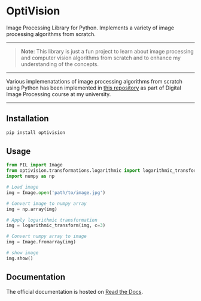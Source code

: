 # OptiVision

Image Processing Library for Python. Implements a variety of image processing algorithms from scratch.

---

> **Note**: This library is just a fun project to learn about image processing and computer vision algorithms from scratch and to enhance my understanding of the concepts.


---
Various implemenatations of image processing algorithms from scratch using Python has been implemented in [this repository](https://github.com/Preet-Sojitra/DIP) as part of Digital Image Processing course at my university.

---
## Installation

```bash
pip install optivision
```

## Usage

```python
from PIL import Image
from optivision.transformations.logarithmic import logarithmic_transform
import numpy as np

# Load image
img = Image.open('path/to/image.jpg')

# Convert image to numpy array
img = np.array(img)

# Apply logarithmic transformation
img = logarithmic_transform(img, c=3)

# Convert numpy array to image
img = Image.fromarray(img)

# show image
img.show()
```

## Documentation

The official documentation is hosted on [Read the Docs](https://optivision.readthedocs.io/en/latest/index.html).

